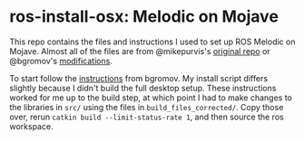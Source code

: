 ros-install-osx: Melodic on Mojave
===============

This repo contains the files and instructions I used to set up ROS Melodic on Mojave. Almost all of the files are from @mikepurvis's [original repo]() or @bgromov's [modifications](https://gist.github.com/bgromov/23a74bbe846d965964b150080cb2d574). 

To start follow the [instructions](https://gist.github.com/bgromov/23a74bbe846d965964b150080cb2d574) from bgromov. My install script differs slightly because I didn't build the full desktop setup. These instructions worked for me up to the build step, at which point I had to make changes to the libraries in `src/` using the files in `build_files_corrected/`. Copy those over, rerun `catkin build --limit-status-rate 1`, and then source the ros workspace.
